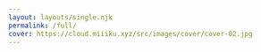 ```yaml
---
layout: layouts/single.njk
permalink: /full/
cover: https://cloud.miiiku.xyz/src/images/cover/cover-02.jpg
---
```

